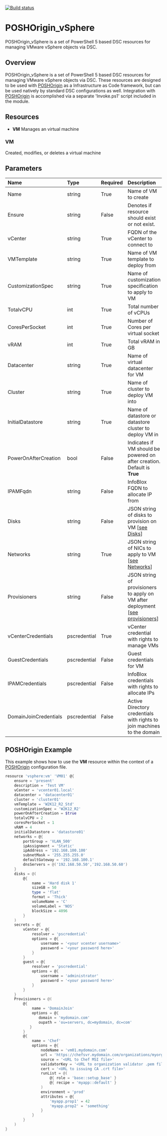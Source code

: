[![Build status](https://ci.appveyor.com/api/projects/status/trhenhq5sll9jca1?svg=true)](https://ci.appveyor.com/project/devblackops/poshorigin-vsphere)

# POSHOrigin_vSphere
POSHOrigin_vSphere is a set of PowerShell 5 based DSC resources for managing VMware vSphere objects via DSC.

## Overview
POSHOrigin_vSphere is a set of PowerShell 5 based DSC resources for managing VMware vSphere objects via DSC. These resources are designed to be used with [POSHOrigin](https://github.com/devblackops/POSHOrigin) as a Infrastructure as Code framework, but can be used natively by standard DSC configurations as well. Integration with [POSHOrigin](https://github.com/devblackops/POSHOrigin) is accomplished via a separate 'Invoke.ps1' script included in the module.

## Resources
* **VM** Manages an virtual machine

### VM

Created, modifies, or deletes a virtual machine

Parameters
----------

| Name                  | Type         | Required | Description
| :---------------------|:-------------|:---------|:-----------|
| Name                  | string       | True     | Name of VM to create
| Ensure                | string       | False    | Denotes if resource should exist or not exist.
| vCenter               | string       | True     | FQDN of the vCenter to connect to
| VMTemplate            | string       | True     | Name of VM template to deploy from
| CustomizationSpec     | string       | True     | Name of customization specification to apply to VM
| TotalvCPU             | int          | True     | Total number of vCPUs
| CoresPerSocket        | int          | True     | Number of Cores per virtual socket
| vRAM                  | int          | True     | Total vRAM in GB
| Datacenter            | string       | True     | Name of virtual datacenter for VM
| Cluster               | string       | True     | Name of cluster to deploy VM into
| InitialDatastore      | string       | True     | Name of datastore or datastore cluster to deploy VM in
| PowerOnAfterCreation  | bool         | False    | Indicates if VM should be powered on after creation. Default is **True**
| IPAMFqdn              | string       | False    | InfoBlox FQDN to allocate IP from
| Disks                 | string       | False    | JSON string of disks to provision on VM [[see Disks](https://github.com/devblackops/POSHOrigin/wiki/vSphere:VM#disks)]
| Networks              | string       | True     | JSON string of NICs to apply to VM [[see Networks](https://github.com/devblackops/POSHOrigin/wiki/vSphere:VM#networks)]
| Provisioners          | string       | False    | JSON string of provisioners to apply on VM after deployment [[see provisioners](https://github.com/devblackops/POSHOrigin/wiki/vSphere:VM#provisioners)]
| vCenterCredentials    | pscredential | True     | vCenter credential with rights to manage VMs
| GuestCredentials      | pscredential | False    | Guest credentials for VM
| IPAMCredentials       | pscredential | False    | InfoBlox credentials with rights to allocate IPs
| DomainJoinCredentials | pscredential | False    | Active Directory credentials with rights to join machines to the domain


## POSHOrigin Example

This example shows how to use the **VM** resource within the context of a [POSHOrigin](https://github.com/devblackops/POSHOrigin) configuration file.

```PowerShell
resource 'vsphere:vm' 'VM01' @{
    ensure = 'present'
    description = 'Test VM'
    vCenter = 'vcenter01.local'
    datacenter = 'datacenter01'
    cluster = 'cluster01'
    vmTemplate = 'W2K12_R2_Std'
    customizationSpec = 'W2K12_R2'
    powerOnAfterCreation = $true
    totalvCPU = 2
    coresPerSocket = 1
    vRAM = 4
    initialDatastore = 'datastore01'
    networks = @{
        portGroup = 'VLAN_500'
        ipAssignment = 'Static'
        ipAddress = '192.168.100.100'
        subnetMask = '255.255.255.0'
        defaultGateway = '192.168.100.1'
        dnsServers = @('192.168.50.50','192.168.50.60')
    }
    disks = @(
        @{
            name = 'Hard disk 1'
            sizeGB = 50
            type = 'flat'
            format = 'Thick'
            volumeName = 'C'
            volumeLabel = 'NOS'
            blockSize = 4096
        }
    )
    secrets = @{
        vCenter = @{
            resolver = 'pscredential'
            options = @{
                username = '<your vcenter username>'
                password = '<your password here>'
            }
        }
        guest = @{
            resolver = 'pscredential'
            options = @{
                username = 'administrator'
                password = '<your password here>'
            }
        }
    }
    Provisioners = @(
        @{
            name = 'DomainJoin'
            options = @{
               domain = 'mydomain.com'
               oupath = 'ou=servers, dc=mydomain, dc=com'
           }
        }
        @{
            name = 'Chef'
            options = @{
                nodeName = 'vm01.mydomain.com'
                url = 'https://chefsvr.mydomain.com/organizations/myorg'
                source = '<URL to Chef MSI file>'
                validatorKey = '<URL to organization validator .pem file>'
                cert = '<URL to issuing CA .crt file>'
                runList = @(
                    @{ role = 'base::setup_base' }
                    @{ recipe = 'myapp::default' }
                )
                environment = 'prod'
                attributes = @{
                    'myapp.prop1' = 42
                    'myapp.prop2' = 'something'
                }
            }
        }
    )
}
```
